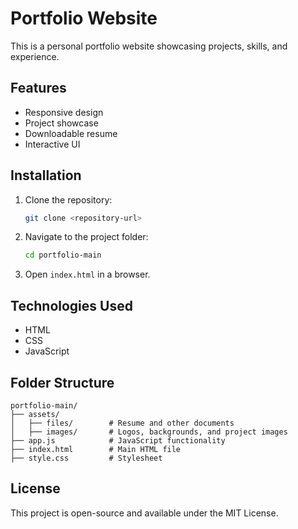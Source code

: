 # Portfolio Website

This is a personal portfolio website showcasing projects, skills, and experience.

## Features

- Responsive design
- Project showcase
- Downloadable resume
- Interactive UI

## Installation

1. Clone the repository:
   ```sh
   git clone <repository-url>
   ```
2. Navigate to the project folder:
   ```sh
   cd portfolio-main
   ```
3. Open `index.html` in a browser.

## Technologies Used

- HTML
- CSS
- JavaScript

## Folder Structure

```
portfolio-main/
├── assets/
│   ├── files/        # Resume and other documents
│   ├── images/       # Logos, backgrounds, and project images
├── app.js            # JavaScript functionality
├── index.html        # Main HTML file
├── style.css         # Stylesheet
```

## License

This project is open-source and available under the MIT License.
